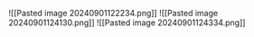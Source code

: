 ![[Pasted image 20240901122234.png]]
![[Pasted image 20240901124130.png]]
![[Pasted image 20240901124334.png]]